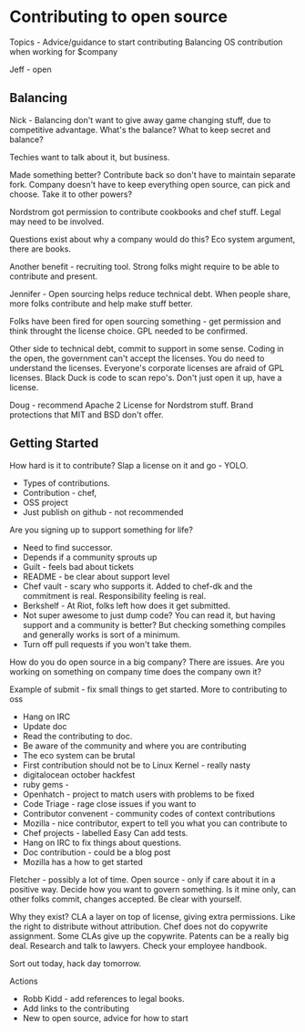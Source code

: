 # Contributing to open source

Topics - Advice/guidance to start contributing
Balancing OS contribution when working for $company

Jeff - open

## Balancing

Nick - Balancing don't want to give away game changing stuff, due to competitive advantage.  What's the balance?  What to keep secret and balance?

Techies want to talk about it, but business.

Made something better?  Contribute back so don't have to maintain separate fork.  Company doesn't have to keep everything open source, can pick and choose.  Take it to other powers?

Nordstrom got permission to contribute cookbooks and chef stuff.  Legal may need to be involved.

Questions exist about why a company would do this?  Eco system argument, there are books.

Another benefit - recruiting tool. Strong folks might require to be able to contribute and present.

Jennifer - Open sourcing helps reduce technical debt.  When people share, more folks contribute and help make stuff better.

Folks have been fired for open sourcing something - get permission and think throught the license choice.  GPL needed to be confirmed.

Other side to technical debt, commit to support in some sense.  Coding in the open, the government can't accept the licenses.  You do need to understand the licenses.  Everyone's corporate licenses are afraid of GPL licenses.  Black Duck is code to scan repo's. Don't just open it up, have a license.


Doug - recommend Apache 2 License for Nordstrom stuff.  Brand protections that MIT and BSD don't offer.

## Getting Started
How hard is it to contribute?  Slap a license on it and go - YOLO.  
+ Types of contributions.
+ Contribution - chef,
+ OSS project
+ Just publish on github - not recommended

Are you signing up to support something for life?
+ Need to find successor.
+ Depends if a community sprouts up
+ Guilt - feels bad about tickets
+ README - be clear about support level
+ Chef vault - scary who supports it.  Added to chef-dk and the commitment is real. Responsibility feeling is real.
+ Berkshelf - At Riot, folks left how does it get submitted.
+ Not super awesome to just dump code?  You can read it, but having support and a community is better? But checking something compiles and generally works is sort of a minimum.
+ Turn off pull requests if you won't take them.
   
How do you do open source in a big company?  There are issues.
Are you working on something on company time does the company own it?

Example of submit - fix small things to get started. 
More to contributing to oss
+ Hang on IRC
+ Update doc
+ Read the contributing to doc.
+ Be aware of the community and where you are contributing
+ The eco system can be brutal
+ First contribution should not be to Linux Kernel - really nasty
+ digitalocean   october hackfest
+ ruby gems - 
+ Openhatch - project to match users with problems to be fixed
+ Code Triage - rage close issues if you want to
+ Contributor convenent - community codes of context contributions
+ Mozilla - nice contributor, expert to tell you what you can contribute to
+ Chef projects - labelled Easy  Can add tests.
+ Hang on IRC to fix things about questions.
+ Doc contribution - could be a blog post
+ Mozilla has a how to get started 
   
Fletcher - possibly a lot of time.
Open source - only if care about it in a positive way.
Decide how you want to govern something.  Is it mine only, can other folks commit, changes accepted.  Be clear with yourself.



Why they exist?  CLA a layer on top of license, giving extra permissions.  Like the right to distribute without attribution.  Chef does not do copywrite assignment.  Some CLAs give up  the copywrite.  Patents can be a really big deal. Research and talk to lawyers.  Check your employee handbook.

Sort out today, hack day tomorrow.




Actions
+ Robb Kidd - add references to legal books.
+ Add links to the contributing 
+ New to open source, advice for how to start
